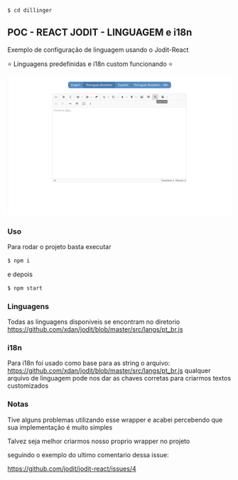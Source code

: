 ```sh
$ cd dillinger
```

## POC - REACT JODIT - LINGUAGEM e i18n

Exemplo de configuração de linguagem usando o Jodit-React



⭐️ Linguagens predefinidas e i18n custom funcionando ⭐️


![Image of Yaktocat](https://github.com/micheldpcarlos/react-jodit-poc/blob/master/sample.png?raw=true)

### Uso
Para rodar o projeto basta executar
```sh
$ npm i
```

e depois

```sh
$ npm start
```


### Linguagens
Todas as linguagens disponiveis se encontram no diretorio
https://github.com/xdan/jodit/blob/master/src/langs/pt_br.js

### i18n
Para i18n foi usado como base para as string o arquivo:
https://github.com/xdan/jodit/blob/master/src/langs/pt_br.js
qualquer arquivo de linguagem pode nos dar as chaves corretas para criarmos textos customizados


### Notas
Tive alguns problemas utilizando esse wrapper e acabei percebendo que sua implementação é muito simples

Talvez seja melhor criarmos nosso proprio wrapper no projeto

seguindo o exemplo do ultimo comentario dessa issue:

https://github.com/jodit/jodit-react/issues/4
